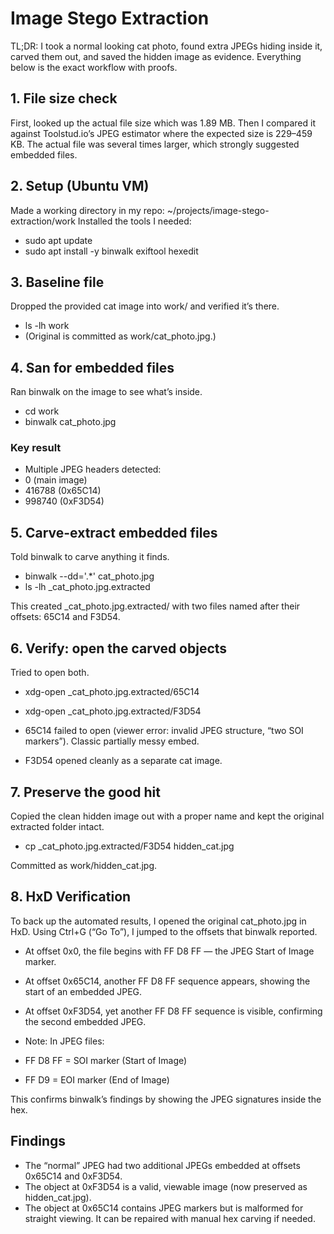 # Image Stego Extraction
TL;DR: I took a normal looking cat photo, found extra JPEGs hiding inside it, carved them out, and saved the hidden image as evidence. Everything below is the exact workflow with proofs.

## 1. File size check
First, looked up the actual file size which was 1.89 MB. Then I compared it against Toolstud.io’s JPEG estimator where the expected size is 229–459 KB. The actual file was several times larger, which strongly suggested embedded files.

## 2. Setup (Ubuntu VM)
Made a working directory in my repo: ~/projects/image-stego-extraction/work
Installed the tools I needed:
- sudo apt update
- sudo apt install -y binwalk exiftool hexedit

## 3. Baseline file
Dropped the provided cat image into work/ and verified it’s there.
- ls -lh work
- (Original is committed as work/cat_photo.jpg.)

## 4. San for embedded files
Ran binwalk on the image to see what’s inside.
- cd work
- binwalk cat_photo.jpg

### Key result
- Multiple JPEG headers detected:
- 0 (main image)
- 416788 (0x65C14)
- 998740 (0xF3D54)

## 5. Carve-extract embedded files
Told binwalk to carve anything it finds.
- binwalk --dd='.*' cat_photo.jpg
- ls -lh _cat_photo.jpg.extracted

This created _cat_photo.jpg.extracted/ with two files named after their offsets: 65C14 and F3D54.

## 6. Verify: open the carved objects
Tried to open both.
- xdg-open _cat_photo.jpg.extracted/65C14
- xdg-open _cat_photo.jpg.extracted/F3D54

- 65C14 failed to open (viewer error: invalid JPEG structure, “two SOI markers”). Classic partially messy embed.
- F3D54 opened cleanly as a separate cat image.

## 7. Preserve the good hit
Copied the clean hidden image out with a proper name and kept the original extracted folder intact.
- cp _cat_photo.jpg.extracted/F3D54 hidden_cat.jpg

Committed as work/hidden_cat.jpg.

## 8. HxD Verification

To back up the automated results, I opened the original cat_photo.jpg in HxD. Using Ctrl+G (“Go To”), I jumped to the offsets that binwalk reported.

- At offset 0x0, the file begins with FF D8 FF — the JPEG Start of Image marker.
- At offset 0x65C14, another FF D8 FF sequence appears, showing the start of an embedded JPEG.
- At offset 0xF3D54, yet another FF D8 FF sequence is visible, confirming the second embedded JPEG.

- Note: In JPEG files:

- FF D8 FF = SOI marker (Start of Image)
- FF D9 = EOI marker (End of Image)

This confirms binwalk’s findings by showing the JPEG signatures inside the hex.

## Findings
- The “normal” JPEG had two additional JPEGs embedded at offsets 0x65C14 and 0xF3D54.
- The object at 0xF3D54 is a valid, viewable image (now preserved as hidden_cat.jpg).
- The object at 0x65C14 contains JPEG markers but is malformed for straight viewing. It can be repaired with manual hex carving if needed.
